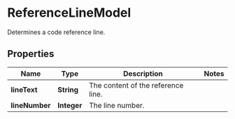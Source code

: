 

# ReferenceLineModel

Determines a code reference line.

## Properties

| Name | Type | Description | Notes |
|------------ | ------------- | ------------- | -------------|
|**lineText** | **String** | The content of the reference line. |  |
|**lineNumber** | **Integer** | The line number. |  |



